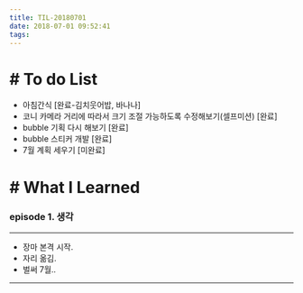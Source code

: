 ```yaml
---
title: TIL-20180701
date: 2018-07-01 09:52:41
tags: 
---
```


# # To do List

- 아침간식 [완료-김치웃어밥, 바나나]
- 코니 카메라 거리에 따라서 크기 조절 가능하도록 수정해보기(셀프미션) [완료]
- bubble 기획 다시 해보기 [완료]
- bubble 스티커 개발 [완료]
- 7월 계획 세우기 [미완료]


# # What I Learned

### episode 1. 생각

---

- 장마 본격 시작.
- 자리 옮김.
- 벌써 7월..

---